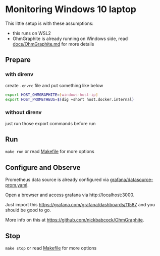 # Monitoring Windows 10 laptop

This little setup is with these assumptions: 
- this runs on WSL2
- OhmGraphite is already running on Windows side, read [docs/OhmGraphite.md](./docs/OhmGraphite.md) for more details

## Prepare

### with direnv
create `.envrc` file and put something like below

```bash
export HOST_OHMGRAPHITE=[windows-host-ip]
export HOST_PROMETHEUS=$(dig +short host.docker.internal)
```

### without direnv
just run those export commands before run

## Run

`make run` or read [Makefile](./Makefile) for more options

## Configure and Observe

Prometheus data source is already configured via [grafana/datasource-prom.yaml](./grafana/datasource-prom.yaml).

Open a browser and access grafana via http://localhost:3000.

Just import this https://grafana.com/grafana/dashboards/11587 and you should be good to go.

More info on this at https://github.com/nickbabcock/OhmGraphite.

## Stop

`make stop` or read [Makefile](./Makefile) for more options

